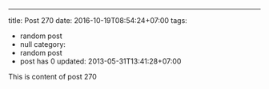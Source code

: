 ---
title: Post 270
date: 2016-10-19T08:54:24+07:00
tags:
  - random post
  - null
category:
  - random post
  - post has 0
updated: 2013-05-31T13:41:28+07:00

This is content of post 270